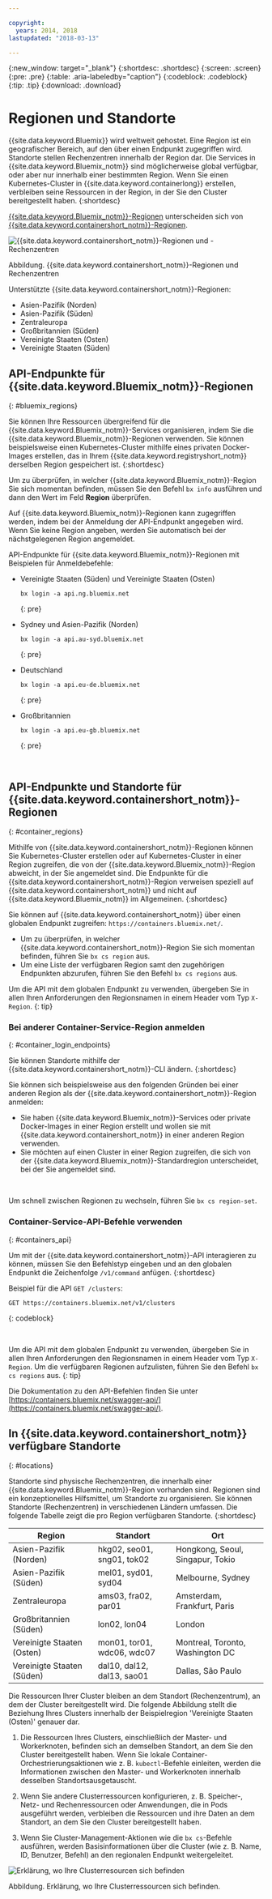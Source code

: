 ```yaml
---

copyright:
  years: 2014, 2018
lastupdated: "2018-03-13"

---
```


{:new_window: target="_blank"}
{:shortdesc: .shortdesc}
{:screen: .screen}
{:pre: .pre}
{:table: .aria-labeledby="caption"}
{:codeblock: .codeblock}
{:tip: .tip}
{:download: .download}

# Regionen und Standorte
{{site.data.keyword.Bluemix}} wird weltweit gehostet. Eine Region ist ein geografischer Bereich, auf den über einen Endpunkt zugegriffen wird. Standorte stellen Rechenzentren innerhalb der Region dar. Die Services in {{site.data.keyword.Bluemix_notm}} sind möglicherweise global verfügbar, oder aber nur innerhalb einer bestimmten Region. Wenn Sie einen Kubernetes-Cluster in {{site.data.keyword.containerlong}} erstellen, verbleiben seine Ressourcen in der Region, in der Sie den Cluster bereitgestellt haben.
{:shortdesc}

[{{site.data.keyword.Bluemix_notm}}-Regionen](#bluemix_regions) unterscheiden sich von [{{site.data.keyword.containershort_notm}}-Regionen](#container_regions).

![{{site.data.keyword.containershort_notm}}-Regionen und -Rechenzentren](/images/regions.png)

Abbildung. {{site.data.keyword.containershort_notm}}-Regionen und Rechenzentren

Unterstützte {{site.data.keyword.containershort_notm}}-Regionen:
  * Asien-Pazifik (Norden)
  * Asien-Pazifik (Süden)
  * Zentraleuropa
  * Großbritannien (Süden)
  * Vereinigte Staaten (Osten)
  * Vereinigte Staaten (Süden)



## API-Endpunkte für {{site.data.keyword.Bluemix_notm}}-Regionen
{: #bluemix_regions}

Sie können Ihre Ressourcen übergreifend für die {{site.data.keyword.Bluemix_notm}}-Services organisieren, indem Sie die {{site.data.keyword.Bluemix_notm}}-Regionen verwenden. Sie können beispielsweise einen Kubernetes-Cluster mithilfe eines privaten Docker-Images erstellen, das in Ihrem {{site.data.keyword.registryshort_notm}} derselben Region gespeichert ist.
{:shortdesc}

Um zu überprüfen, in welcher {{site.data.keyword.Bluemix_notm}}-Region Sie sich momentan befinden, müssen Sie den Befehl `bx info` ausführen und dann den Wert im Feld **Region** überprüfen.

Auf {{site.data.keyword.Bluemix_notm}}-Regionen kann zugegriffen werden, indem bei der Anmeldung der API-Endpunkt angegeben wird. Wenn Sie keine Region angeben, werden Sie automatisch bei der nächstgelegenen Region angemeldet.

API-Endpunkte für {{site.data.keyword.Bluemix_notm}}-Regionen mit Beispielen für Anmeldebefehle:

  * Vereinigte Staaten (Süden) und Vereinigte Staaten (Osten)
      ```
      bx login -a api.ng.bluemix.net
      ```
      {: pre}

  * Sydney und Asien-Pazifik (Norden)
      ```
      bx login -a api.au-syd.bluemix.net
      ```
      {: pre}

  * Deutschland
      ```
      bx login -a api.eu-de.bluemix.net
      ```
      {: pre}

  * Großbritannien
      ```
      bx login -a api.eu-gb.bluemix.net
      ```
      {: pre}



<br />


## API-Endpunkte und Standorte für {{site.data.keyword.containershort_notm}}-Regionen
{: #container_regions}

Mithilfe von {{site.data.keyword.containershort_notm}}-Regionen können Sie Kubernetes-Cluster erstellen oder auf Kubernetes-Cluster in einer Region zugreifen, die von der {{site.data.keyword.Bluemix_notm}}-Region abweicht, in der Sie angemeldet sind. Die Endpunkte für die {{site.data.keyword.containershort_notm}}-Region verweisen speziell auf {{site.data.keyword.containershort_notm}} und nicht auf {{site.data.keyword.Bluemix_notm}} im Allgemeinen.
{:shortdesc}

Sie können auf {{site.data.keyword.containershort_notm}} über einen globalen Endpunkt zugreifen: `https://containers.bluemix.net/`.
* Um zu überprüfen, in welcher {{site.data.keyword.containershort_notm}}-Region Sie sich momentan befinden, führen Sie `bx cs region` aus.
* Um eine Liste der verfügbaren Region samt den zugehörigen Endpunkten abzurufen, führen Sie den Befehl `bx cs regions` aus.

Um die API mit dem globalen Endpunkt zu verwenden, übergeben Sie in allen Ihren Anforderungen den Regionsnamen in einem Header vom Typ `X-Region`.
{: tip}

### Bei anderer Container-Service-Region anmelden
{: #container_login_endpoints}

Sie können Standorte mithilfe der {{site.data.keyword.containershort_notm}}-CLI ändern.
{:shortdesc}

Sie können sich beispielsweise aus den folgenden Gründen bei einer anderen Region als der {{site.data.keyword.containershort_notm}}-Region anmelden:
  * Sie haben {{site.data.keyword.Bluemix_notm}}-Services oder private Docker-Images in einer Region erstellt und wollen sie mit {{site.data.keyword.containershort_notm}} in einer anderen Region verwenden.
  * Sie möchten auf einen Cluster in einer Region zugreifen, die sich von der {{site.data.keyword.Bluemix_notm}}-Standardregion unterscheidet, bei der Sie angemeldet sind.

</br>

Um schnell zwischen Regionen zu wechseln, führen Sie `bx cs region-set`.

### Container-Service-API-Befehle verwenden
{: #containers_api}

Um mit der {{site.data.keyword.containershort_notm}}-API interagieren zu können, müssen Sie den Befehlstyp eingeben und an den globalen Endpunkt die Zeichenfolge `/v1/command` anfügen.
{:shortdesc}

Beispiel für die API `GET /clusters`:
  ```
  GET https://containers.bluemix.net/v1/clusters
  ```
  {: codeblock}

</br>

Um die API mit dem globalen Endpunkt zu verwenden, übergeben Sie in allen Ihren Anforderungen den Regionsnamen in einem Header vom Typ `X-Region`. Um die verfügbaren Regionen aufzulisten, führen Sie den Befehl `bx cs regions` aus.
{: tip}

Die Dokumentation zu den API-Befehlen finden Sie unter [https://containers.bluemix.net/swagger-api/](https://containers.bluemix.net/swagger-api/).

## In {{site.data.keyword.containershort_notm}} verfügbare Standorte
{: #locations}

Standorte sind physische Rechenzentren, die innerhalb einer {{site.data.keyword.Bluemix_notm}}-Region vorhanden sind. Regionen sind ein konzeptionelles Hilfsmittel, um Standorte zu organisieren. Sie können Standorte (Rechenzentren) in verschiedenen Ländern umfassen. Die folgende Tabelle zeigt die pro Region verfügbaren Standorte.
{:shortdesc}

| Region | Standort | Ort |
|--------|----------|------|
| Asien-Pazifik (Norden) | hkg02, seo01, sng01, tok02 | Hongkong, Seoul, Singapur, Tokio |
| Asien-Pazifik (Süden)     | mel01, syd01, syd04        | Melbourne, Sydney |
| Zentraleuropa     | ams03, fra02, par01        | Amsterdam, Frankfurt, Paris |
| Großbritannien (Süden)      | lon02, lon04         | London |
| Vereinigte Staaten (Osten)      | mon01, tor01, wdc06, wdc07        | Montreal, Toronto, Washington DC |
| Vereinigte Staaten (Süden)     | dal10, dal12, dal13, sao01       | Dallas, São Paulo |

Die Ressourcen Ihrer Cluster bleiben an dem Standort (Rechenzentrum), an dem der Cluster bereitgestellt wird. Die folgende Abbildung stellt die Beziehung Ihres Clusters innerhalb der Beispielregion 'Vereinigte Staaten (Osten)' genauer dar. 

1.  Die Ressourcen Ihres Clusters, einschließlich der Master- und Workerknoten, befinden sich an demselben Standort, an dem Sie den Cluster bereitgestellt haben. Wenn Sie lokale Container-Orchestrierungsaktionen wie z. B. `kubectl`-Befehle einleiten, werden die Informationen zwischen den Master- und Workerknoten innerhalb desselben Standortsausgetauscht.

2.  Wenn Sie andere Clusterressourcen konfigurieren, z. B. Speicher-, Netz- und Rechenressourcen oder Anwendungen, die in Pods ausgeführt werden, verbleiben die Ressourcen und ihre Daten an dem Standort, an dem Sie den Cluster bereitgestellt haben.

3.  Wenn Sie  Cluster-Management-Aktionen wie die `bx cs`-Befehle ausführen, werden Basisinformationen über die Cluster (wie z. B. Name, ID, Benutzer, Befehl) an den regionalen Endpunkt weitergeleitet. 

![Erklärung, wo Ihre Clusterresourcen sich befinden](/images/region-cluster-resources.png)

Abbildung. Erklärung, wo Ihre Clusterressourcen sich befinden.

